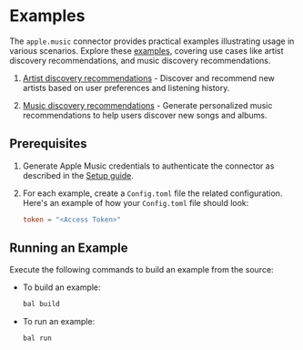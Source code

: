# Examples

The `apple.music` connector provides practical examples illustrating usage in various scenarios. Explore these [examples](https://github.com/ballerina-platform/module-ballerinax-apple.music/tree/main/examples), covering use cases like artist discovery recommendations, and music discovery recommendations.

1. [Artist discovery recommendations](https://github.com/ballerina-platform/module-ballerinax-apple.music/tree/main/examples/artist-discovery-recommendations) - Discover and recommend new artists based on user preferences and listening history.

2. [Music discovery recommendations](https://github.com/ballerina-platform/module-ballerinax-apple.music/tree/main/examples/music-discovery-recommendations) - Generate personalized music recommendations to help users discover new songs and albums.

## Prerequisites

1. Generate Apple Music credentials to authenticate the connector as described in the [Setup guide](https://central.ballerina.io/ballerinax/apple.music/latest#setup-guide).

2. For each example, create a `Config.toml` file the related configuration. Here's an example of how your `Config.toml` file should look:

    ```toml
    token = "<Access Token>"
    ```

## Running an Example

Execute the following commands to build an example from the source:

* To build an example:

    ```bash
    bal build
    ```

* To run an example:

    ```bash
    bal run
    ```